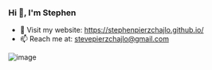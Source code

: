 ### Hi 👋, I'm Stephen

- 💬 Visit my website: https://stephenpierzchajlo.github.io/
- 📫 Reach me at: stevepierzchajlo@gmail.com

![image]({https://img.shields.io/badge/Twitter-1DA1F2?style=for-the-badge&logo=twitter&logoColor=white})

<!--
**StephenPierzchajlo/StephenPierzchajlo** is a ✨ _special_ ✨ repository because its `README.md` (this file) appears on your GitHub profile.

Here are some ideas to get you started:

 🔭 I’m currently working on ...
- 🌱 I’m currently learning ...
- 👯 I’m looking to collaborate on ...
- 🤔 I’m looking for help with ...
- 💬 Ask me about ...
- 📫 How to reach me: ...
- 😄 Pronouns: ...
- ⚡ Fun fact: ...
-->
